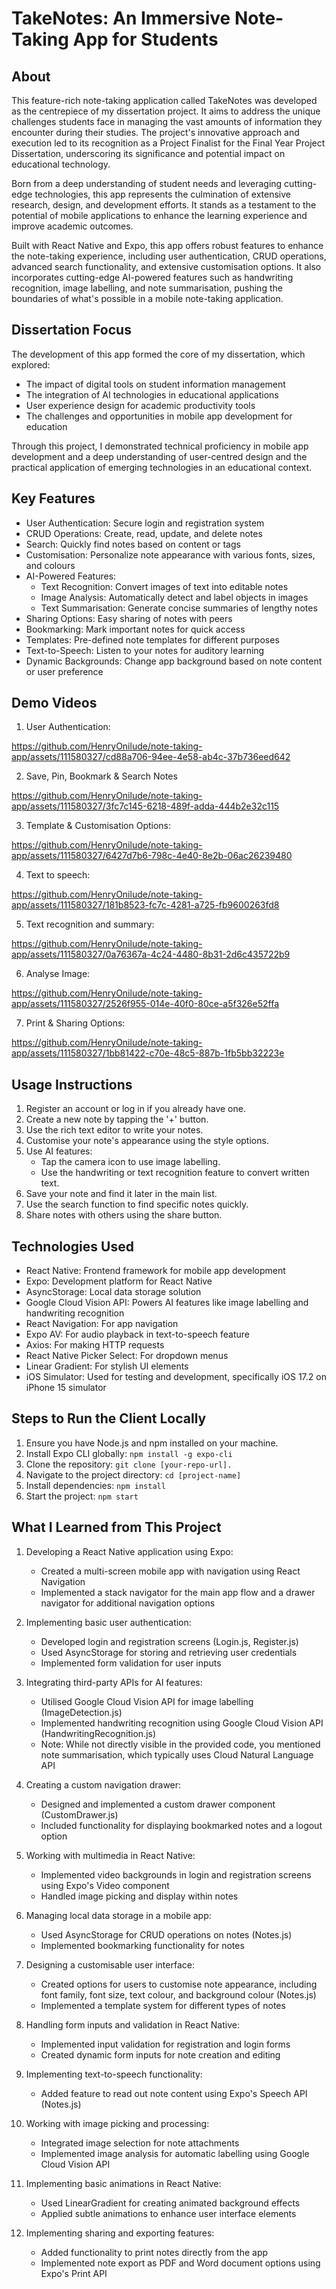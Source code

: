 # TakeNotes: An Immersive Note-Taking App for Students

## About
This feature-rich note-taking application called TakeNotes was developed as the centrepiece of my dissertation project. It aims to address the unique challenges students face in managing the vast amounts of information they encounter during their studies. The project's innovative approach and execution led to its recognition as a Project Finalist for the Final Year Project Dissertation, underscoring its significance and potential impact on educational technology.

Born from a deep understanding of student needs and leveraging cutting-edge technologies, this app represents the culmination of extensive research, design, and development efforts. It stands as a testament to the potential of mobile applications to enhance the learning experience and improve academic outcomes.

Built with React Native and Expo, this app offers robust features to enhance the note-taking experience, including user authentication, CRUD operations, advanced search functionality, and extensive customisation options. It also incorporates cutting-edge AI-powered features such as handwriting recognition, image labelling, and note summarisation, pushing the boundaries of what's possible in a mobile note-taking application.

## Dissertation Focus
The development of this app formed the core of my dissertation, which explored:
- The impact of digital tools on student information management
- The integration of AI technologies in educational applications
- User experience design for academic productivity tools
- The challenges and opportunities in mobile app development for education

Through this project, I demonstrated technical proficiency in mobile app development and a deep understanding of user-centred design and the practical application of emerging technologies in an educational context.

## Key Features
- User Authentication: Secure login and registration system
- CRUD Operations: Create, read, update, and delete notes
- Search: Quickly find notes based on content or tags
- Customisation: Personalize note appearance with various fonts, sizes, and colours
- AI-Powered Features:
  - Text Recognition: Convert images of text into editable notes
  - Image Analysis: Automatically detect and label objects in images
  - Text Summarisation: Generate concise summaries of lengthy notes
- Sharing Options: Easy sharing of notes with peers
- Bookmarking: Mark important notes for quick access
- Templates: Pre-defined note templates for different purposes
- Text-to-Speech: Listen to your notes for auditory learning
- Dynamic Backgrounds: Change app background based on note content or user preference

## Demo Videos
1. User Authentication:

https://github.com/HenryOnilude/note-taking-app/assets/111580327/cd88a706-94ee-4e58-ab4c-37b736eed642

2. Save, Pin, Bookmark & Search Notes

https://github.com/HenryOnilude/note-taking-app/assets/111580327/3fc7c145-6218-489f-adda-444b2e32c115
   
3.  Template & Customisation Options:

https://github.com/HenryOnilude/note-taking-app/assets/111580327/6427d7b6-798c-4e40-8e2b-06ac26239480

4.  Text to speech:

https://github.com/HenryOnilude/note-taking-app/assets/111580327/181b8523-fc7c-4281-a725-fb9600263fd8

5. Text recognition and summary:

https://github.com/HenryOnilude/note-taking-app/assets/111580327/0a76367a-4c24-4480-8b31-2d6c435722b9

6. Analyse Image:

https://github.com/HenryOnilude/note-taking-app/assets/111580327/2526f955-014e-40f0-80ce-a5f326e52ffa

7. Print & Sharing Options:

https://github.com/HenryOnilude/note-taking-app/assets/111580327/1bb81422-c70e-48c5-887b-1fb5bb32223e

## Usage Instructions
1. Register an account or log in if you already have one.
2. Create a new note by tapping the '+' button.
3. Use the rich text editor to write your notes.
4. Customise your note's appearance using the style options.
5. Use AI features:
   - Tap the camera icon to use image labelling.
   - Use the handwriting or text recognition feature to convert written text.
6. Save your note and find it later in the main list.
7. Use the search function to find specific notes quickly.
8. Share notes with others using the share button.

## Technologies Used
- React Native: Frontend framework for mobile app development
- Expo: Development platform for React Native
- AsyncStorage: Local data storage solution
- Google Cloud Vision API: Powers AI features like image labelling and handwriting recognition
- React Navigation: For app navigation
- Expo AV: For audio playback in text-to-speech feature
- Axios: For making HTTP requests
- React Native Picker Select: For dropdown menus
- Linear Gradient: For stylish UI elements
- iOS Simulator: Used for testing and development, specifically iOS 17.2 on iPhone 15 simulator

## Steps to Run the Client Locally
1. Ensure you have Node.js and npm installed on your machine.
2. Install Expo CLI globally: `npm install -g expo-cli`
3. Clone the repository: `git clone [your-repo-url].`
4. Navigate to the project directory: `cd [project-name]`
5. Install dependencies: `npm install`
6. Start the project: `npm start`

## What I Learned from This Project

1. Developing a React Native application using Expo:
   - Created a multi-screen mobile app with navigation using React Navigation
   - Implemented a stack navigator for the main app flow and a drawer navigator for additional navigation options

2. Implementing basic user authentication:
   - Developed login and registration screens (Login.js, Register.js)
   - Used AsyncStorage for storing and retrieving user credentials
   - Implemented form validation for user inputs

3. Integrating third-party APIs for AI features:
   - Utilised Google Cloud Vision API for image labelling (ImageDetection.js)
   - Implemented handwriting recognition using Google Cloud Vision API (HandwritingRecognition.js)
   - Note: While not directly visible in the provided code, you mentioned note summarisation, which typically uses Cloud Natural Language API

4. Creating a custom navigation drawer:
   - Designed and implemented a custom drawer component (CustomDrawer.js)
   - Included functionality for displaying bookmarked notes and a logout option

5. Working with multimedia in React Native:
   - Implemented video backgrounds in login and registration screens using Expo's Video component
   - Handled image picking and display within notes

6. Managing local data storage in a mobile app:
   - Used AsyncStorage for CRUD operations on notes (Notes.js)
   - Implemented bookmarking functionality for notes

7. Designing a customisable user interface:
   - Created options for users to customise note appearance, including font family, font size, text colour, and background colour (Notes.js)
   - Implemented a template system for different types of notes

8. Handling form inputs and validation in React Native:
   - Implemented input validation for registration and login forms
   - Created dynamic form inputs for note creation and editing

9. Implementing text-to-speech functionality:
   - Added feature to read out note content using Expo's Speech API (Notes.js)

10. Working with image picking and processing:
    - Integrated image selection for note attachments
    - Implemented image analysis for automatic labelling using Google Cloud Vision API

11. Implementing basic animations in React Native:
    - Used LinearGradient for creating animated background effects
    - Applied subtle animations to enhance user interface elements

12. Implementing sharing and exporting features:
     - Added functionality to print notes directly from the app
    - Implemented note export as PDF and Word document options using Expo's Print API
